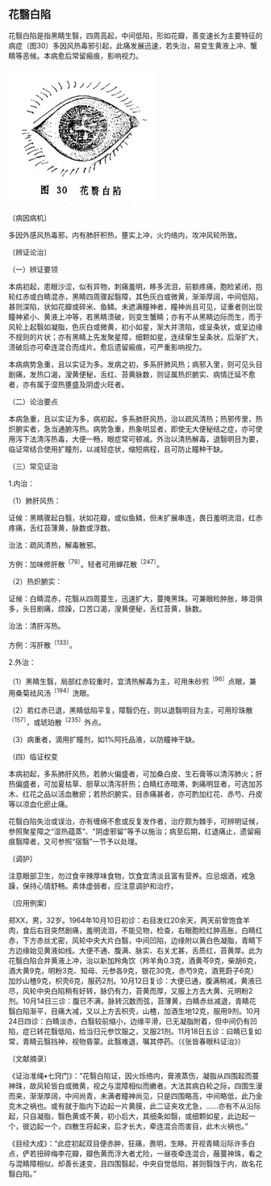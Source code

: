 ## 花翳白陷

花翳白陷是指黑睛生翳，四周高起，中间低陷，形如花瓣，善变速长为主要特征的病症（图30）多因风热毒邪引起，此痛发展迅速，若失治，易变生黄液上冲、蟹睛等恶候。本病愈后常留瘢痕，影响视力。

<img src="img\30.jpg" style="zoom:50%;" />

〔病因病机〕

多因外感风热毒邪，内有肺肝积热，壅实上冲，火灼络内，攻冲风轮所致。

〔辨证论治〕

（一）辨证要领

本病初起，患眼沙涩，似有异物，刺痛羞明，眵多流泪，前额疼痛，胞睑紧闭，抱轮红赤或白睛混赤，黑睛四周骤起翳障，其色灰白或微黄，渐渐厚阔，中间低陷，甚则深陷，状如花瓣或碎米、鱼鳞。未遮满瞳神者，瞳神尚且可见，证重者则出现瞳神紧小、黄液上冲等，若黑睛溃破，则变生蟹睛；亦有不从黑睛边际而生，而于风轮上起翳如凝脂，色灰白或微黄，初小如星，渐大并溃陷，或呈条状，或呈边缘不规则的片状；亦有黑睛上先发聚星障，细颗如星，连续窜生呈条状，后渐扩大，溃破后亦可牵连混合而成片。愈后遗留瘢痕，可严重影响视力。

本病病势急重，且以实证为多。发病之初，多系肝肺风热；病邪入里，则可见头目剧痛，发热口渴，溲黄便秘，舌红、苔黄脉数，则证属热炽腑实、病情迁延不愈者，亦有属于湿热壅盛及阴虚火旺者。

（二）论治要点

本病急重，且以实证为多，病初起，多系肺肝风热，治以疏风清热；热邪传里，热炽腑实者，急当通腑泻热。病势急重，热象明显者，即使无大便秘结之症，亦可使用泻下法清泻热毒，大便一畅，眼症常可顿减。外治以清热解毒，退翳明目为要，临证常结合使用扩瞳剂，以减轻症状，缩短病程，且可防止瞳种干缺。

（三）常见证治

1.内治：

（1）肺肝风热：

证候：黑睛骤起白翳，状如花瓣，或似鱼鳞，但未扩展串连，畏日羞明流泪，红赤疼痛，舌红苔薄黄，脉数或浮数。

治法：疏风清热，解毒散邪。

方例：加味修肝散<sup>〔79〕</sup>。轻者可用蝉花散<sup>〔247〕</sup>。

（2）热炽腑实：

证候：白睛混赤，花翳从四周蔓生，迅速扩大，蔓掩黑珠。可兼眼睑肿胀，眵泪俱多，头目剧痛，烦躁，口苦口渴，溲黄便秘，舌红苔黄，脉数。

治法：清肝泻热。

方例：泻肝散<sup>〔133〕</sup>。

2.外治：

（1）黑睛生翳，局部红赤较重时，宜清热解毒为主，可用朱砂煎<sup>〔96〕</sup>点眼，兼用桑菊祛风汤<sup>〔194〕</sup>洗眼。

（2）若红赤已退，黑睛低陷平复，障翳仍在，则以退翳明目为主，可用珍珠散<sup>〔157〕</sup>，或琥珀散<sup>〔235〕</sup>外点。

（3）病重者，滴用扩瞳剂，如1%阿托品液，以防瞳神干缺。

（四）临证权变

本病初起，多系肺肝风热，若肺火偏盛者，可加桑白皮、生石膏等以清泻肺火；肝热偏盛者，可加夏枯草、胆草以清泻肝热；白睛红赤暗滞，刺痛明显者，可选加苏木、红花之品以活血散瘀；若热炽腑实，目赤痛甚者，亦可酌加红花、赤芍、丹皮等以凉血化瘀止痛。

花翳白陷失治或误治，亦有缠绵不愈或反复发作者，治疗颇为棘手，可辨明证候，参照聚星障之“湿热蕴蒸”、"阴虚邪留”等予以施治；病至后期，红退痛止，遗留瘢痕翳障者，又可参照“宿翳”一节予以处理。

〔调护〕

注意眼部卫生，勿过食辛辣厚味食物，饮食宜清淡且富有营养。应忌烟酒，戒急躁，保持心情舒畅。素体虚弱者，应注意调护和治疗。

〔应用例案〕

郑XX，男，32岁。1964年10月10日初诊：右目发红20余天，两天前曾饱食羊肉，食后右目突然剧痛，羞明流泪，不能见物，检查，右眼胞睑红肿高胀，白睛红赤，下方赤丝尤密，风轮中央大片白翳，中间凹陷，边缘附以黄白色凝脂，青睛下方边缘始见黄液如线。大便不通、腹满、脉实、右关尤甚，舌质红，苔黄厚。此为花翳白陷合并黄液上冲，治以新加羚角饮（羚羊角0.3克，酒黄芩9克，柴胡6克，酒大黄9克，明粉3克、知母、元参各9克，银花30克，赤芍9克，酒茺蔚子6克）加炒山楂9克，枳壳6克，服药2剂。10月12日复诊：大便已通，腹满稍减，黄液已尽，风轮中央白陷稍有好转，脉仍有力，苔黄而厚，又服上方去大黄、元明粉2剂。10月14日三诊：腹已不满，脉转沉数而弦，苔薄黄，白睛赤丝减退，青睛花翳白陷渐平，目痛大减，又以上方去枳壳，山楂，加酒生地12克，服用9剂。10月24日四诊：白睛淡赤，白翳较前缩小，边缘平滑，已无凝脂附着，但中间仍有凹陷，症已转花翳低陷，给当归元参饮服之，又服21剂。11月18日五诊：曰睛已复如常，青睛云翳挡神，视物昏蒙。此翳难退，嘱其停药。（《张皆春眼科证治》）

〔文献摘录〕

《证治准绳•七窍门》：“花翳白陷证，因火烁络内，膏液蒸伤，凝脂从四围起而蔓神珠，故风轮皆白或微黄，视之与混障相似而嫩者。大法其病白轮之际，四围生漫而来，渐渐厚阔，中间尚青，未满者瞳神尚见，只是四围略高，中间略低，此乃金克木之祸也。或有就于脂内下边起一片黄膜，此二证夹攻尤急，……亦有不从沿际起，只自凝脂，翳色黄或不黄，初小后大，其细条如翳，或细颗如星，此边起一个，彼边起一个，四散生将起来，后才长大，牵连混合而害目，此木火祸也。”

《目经大成》：“此症初起双目便赤肿，狂痛，畏明，生眵。开视青睛沿际许多白点，俨若扭碎梅李花瓣，瓣色黄而浮大者尤险，一昼夜牵连混合，蔽蔓神珠，看之与混睛障相似，却善长速变，且四围翳起，中央自觉低陷，甚则翳蚀于内，故名花翳白陷。”
